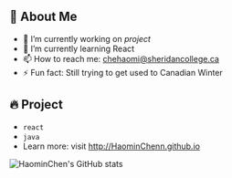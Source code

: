 ## :woman: About Me 
- 🔭 I’m currently working on *project*    
- 🌱 I’m currently learning React    
- 📫 How to reach me: chehaomi@sheridancollege.ca    
- ⚡ Fun fact: Still trying to get used to Canadian Winter    

## :fire: Project
* `react`
* `java`
*  Learn more: visit http://HaominChenn.github.io  
<!--[![Top Langs](https://github-readme-stats.vercel.app/api/top-langs/?username=HaominChenn&layout=compact)](https://github.com/anuraghazra/github-readme-stats)-->
![HaominChen's GitHub stats](https://github-readme-stats.vercel.app/api?username=HaominChenn&show_icons=true)
